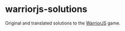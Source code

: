 # warriorjs-solutions

Original and translated solutions to the [WarriorJS](https://github.com/olistic/warriorjs) game.
